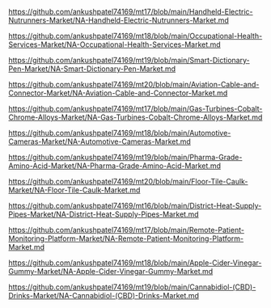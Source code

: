 <p><a href="https://github.com/ankushpatel74169/mt17/blob/main/Handheld-Electric-Nutrunners-Market/NA-Handheld-Electric-Nutrunners-Market.md">https://github.com/ankushpatel74169/mt17/blob/main/Handheld-Electric-Nutrunners-Market/NA-Handheld-Electric-Nutrunners-Market.md</a></p><p><a href="https://github.com/ankushpatel74169/mt18/blob/main/Occupational-Health-Services-Market/NA-Occupational-Health-Services-Market.md">https://github.com/ankushpatel74169/mt18/blob/main/Occupational-Health-Services-Market/NA-Occupational-Health-Services-Market.md</a></p><p><a href="https://github.com/ankushpatel74169/mt19/blob/main/Smart-Dictionary-Pen-Market/NA-Smart-Dictionary-Pen-Market.md">https://github.com/ankushpatel74169/mt19/blob/main/Smart-Dictionary-Pen-Market/NA-Smart-Dictionary-Pen-Market.md</a></p><p><a href="https://github.com/ankushpatel74169/mt20/blob/main/Aviation-Cable-and-Connector-Market/NA-Aviation-Cable-and-Connector-Market.md">https://github.com/ankushpatel74169/mt20/blob/main/Aviation-Cable-and-Connector-Market/NA-Aviation-Cable-and-Connector-Market.md</a></p><p><a href="https://github.com/ankushpatel74169/mt17/blob/main/Gas-Turbines-Cobalt-Chrome-Alloys-Market/NA-Gas-Turbines-Cobalt-Chrome-Alloys-Market.md">https://github.com/ankushpatel74169/mt17/blob/main/Gas-Turbines-Cobalt-Chrome-Alloys-Market/NA-Gas-Turbines-Cobalt-Chrome-Alloys-Market.md</a></p><p><a href="https://github.com/ankushpatel74169/mt18/blob/main/Automotive-Cameras-Market/NA-Automotive-Cameras-Market.md">https://github.com/ankushpatel74169/mt18/blob/main/Automotive-Cameras-Market/NA-Automotive-Cameras-Market.md</a></p><p><a href="https://github.com/ankushpatel74169/mt19/blob/main/Pharma-Grade-Amino-Acid-Market/NA-Pharma-Grade-Amino-Acid-Market.md">https://github.com/ankushpatel74169/mt19/blob/main/Pharma-Grade-Amino-Acid-Market/NA-Pharma-Grade-Amino-Acid-Market.md</a></p><p><a href="https://github.com/ankushpatel74169/mt20/blob/main/Floor-Tile-Caulk-Market/NA-Floor-Tile-Caulk-Market.md">https://github.com/ankushpatel74169/mt20/blob/main/Floor-Tile-Caulk-Market/NA-Floor-Tile-Caulk-Market.md</a></p><p><a href="https://github.com/ankushpatel74169/mt16/blob/main/District-Heat-Supply-Pipes-Market/NA-District-Heat-Supply-Pipes-Market.md">https://github.com/ankushpatel74169/mt16/blob/main/District-Heat-Supply-Pipes-Market/NA-District-Heat-Supply-Pipes-Market.md</a></p><p><a href="https://github.com/ankushpatel74169/mt17/blob/main/Remote-Patient-Monitoring-Platform-Market/NA-Remote-Patient-Monitoring-Platform-Market.md">https://github.com/ankushpatel74169/mt17/blob/main/Remote-Patient-Monitoring-Platform-Market/NA-Remote-Patient-Monitoring-Platform-Market.md</a></p><p><a href="https://github.com/ankushpatel74169/mt18/blob/main/Apple-Cider-Vinegar-Gummy-Market/NA-Apple-Cider-Vinegar-Gummy-Market.md">https://github.com/ankushpatel74169/mt18/blob/main/Apple-Cider-Vinegar-Gummy-Market/NA-Apple-Cider-Vinegar-Gummy-Market.md</a></p><p><a href="https://github.com/ankushpatel74169/mt19/blob/main/Cannabidiol-(CBD)-Drinks-Market/NA-Cannabidiol-(CBD)-Drinks-Market.md">https://github.com/ankushpatel74169/mt19/blob/main/Cannabidiol-(CBD)-Drinks-Market/NA-Cannabidiol-(CBD)-Drinks-Market.md</a></p>

